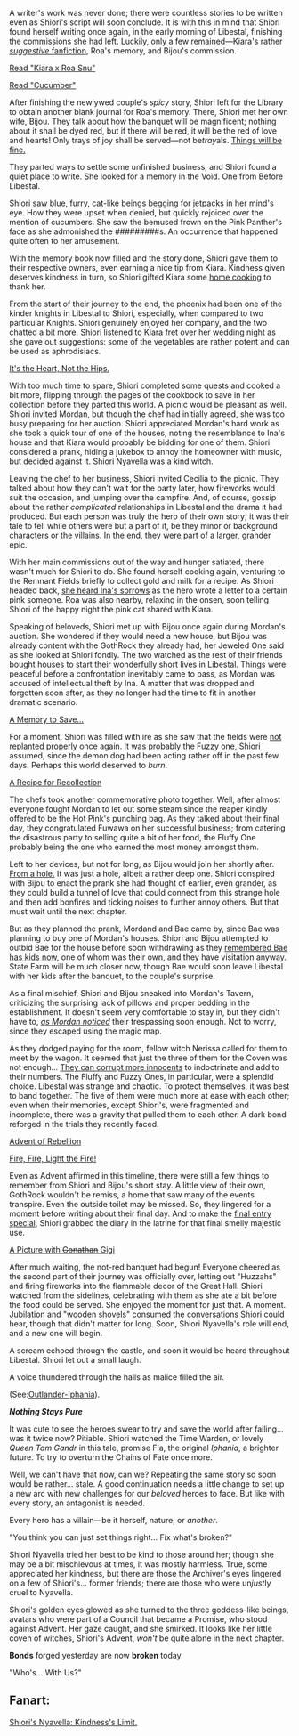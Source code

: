 A writer's work was never done; there were countless stories to be written even as Shiori's script will soon conclude. It is with this in mind that Shiori found herself writing once again, in the early morning of Libestal, finishing the commissions she had left. Luckily, only a few remained—Kiara's rather [_suggestive_ fanfiction](https://youtu.be/jh0GSZRpkfU?t=553), Roa's memory, and Bijou's commission.

[Read "Kiara x Roa Snu"](#text:kiara-roa-snu)

[Read "Cucumber"](#text:cucumber)

After finishing the newlywed couple's _spicy_ story, Shiori left for the Library to obtain another blank journal for Roa's memory. There, Shiori met her own wife, Bijou. They talk about how the banquet will be magnificent; nothing about it shall be dyed red, but if there will be red, it will be the red of love and hearts! Only trays of joy shall be served—not be*tray*als. [Things will be fine.](https://youtu.be/jh0GSZRpkfU?t=764)

They parted ways to settle some unfinished business, and Shiori found a quiet place to write. She looked for a memory in the Void. One from Before Libestal.

Shiori saw blue, furry, cat-like beings begging for jetpacks in her mind's eye. How they were upset when denied, but quickly rejoiced over the mention of cucumbers. She saw the bemused frown on the Pink Panther's face as she admonished the #########s. An occurrence that happened quite often to her amusement.

With the memory book now filled and the story done, Shiori gave them to their respective owners, even earning a nice tip from Kiara. Kindness given deserves kindness in turn, so Shiori gifted Kiara some [home cooking](https://youtu.be/jh0GSZRpkfU?t=1548) to thank her.

From the start of their journey to the end, the phoenix had been one of the kinder knights in Libestal to Shiori, especially, when compared to two particular Knights. Shiori genuinely enjoyed her company, and the two chatted a bit more. Shiori listened to Kiara fret over her wedding night as she gave out suggestions: some of the vegetables are rather potent and can be used as aphrodisiacs.

[It's the Heart, Not the Hips.](#embed:https://youtu.be/jh0GSZRpkfU?t=1615)

With too much time to spare, Shiori completed some quests and cooked a bit more, flipping through the pages of the cookbook to save in her collection before they parted this world. A picnic would be pleasant as well. Shiori invited Mordan, but though the chef had initially agreed, she was too busy preparing for her auction. Shiori appreciated Mordan's hard work as she took a quick tour of one of the houses, noting the resemblance to Ina's house and that Kiara would probably be bidding for one of them. Shiori considered a prank, hiding a jukebox to annoy the homeowner with music, but decided against it. Shiori Nyavella was a kind witch.

Leaving the chef to her business, Shiori invited Cecilia to the picnic. They talked about how they can't wait for the party later, how fireworks would suit the occasion, and jumping over the campfire. And, of course, gossip about the rather _complicated_ relationships in Libestal and the drama it had produced. But each person was truly the hero of their own story; it was their tale to tell while others were but a part of it, be they minor or background characters or the villains. In the end, they were part of a larger, grander epic.

With her main commissions out of the way and hunger satiated, there wasn't much for Shiori to do. She found herself cooking again, venturing to the Remnant Fields briefly to collect gold and milk for a recipe. As Shiori headed back, [she heard Ina's sorrows](https://youtu.be/jh0GSZRpkfU?t=4091) as the hero wrote a letter to a certain pink someone. Roa was also nearby, relaxing in the onsen, soon telling Shiori of the happy night the pink cat shared with Kiara.

Speaking of beloveds, Shiori met up with Bijou once again during Mordan's auction. She wondered if they would need a new house, but Bijou was already content with the GothRock they already had, her Jeweled One said as she looked at Shiori fondly. The two watched as the rest of their friends bought houses to start their wonderfully short lives in Libestal. Things were peaceful before a confrontation inevitably came to pass, as Mordan was accused of intellectual theft by Ina. A matter that was dropped and forgotten soon after, as they no longer had the time to fit in another dramatic scenario.

[A Memory to Save...](#embed:https://youtu.be/jh0GSZRpkfU?t=5266)

For a moment, Shiori was filled with ire as she saw that the fields were [not replanted properly](https://youtu.be/jh0GSZRpkfU?t=5334) once again. It was probably the Fuzzy one, Shiori assumed, since the demon dog had been acting rather off in the past few days. Perhaps this world deserved to _burn_.

[A Recipe for Recollection](#embed:https://youtu.be/jh0GSZRpkfU?t=5616)

The chefs took another commemorative photo together. Well, after almost everyone fought Mordan to let out some steam since the reaper kindly offered to be the Hot Pink's punching bag. As they talked about their final day, they congratulated Fuwawa on her successful business; from catering the disastrous party to selling quite a bit of her food, the Fluffy One probably being the one who earned the most money amongst them.

Left to her devices, but not for long, as Bijou would join her shortly after. [From a hole.](https://youtu.be/jh0GSZRpkfU?t=6167) It was just a hole, albeit a rather deep one. Shiori conspired with Bijou to enact the prank she had thought of earlier, even grander, as they could build a tunnel of love that could connect from this strange hole and then add bonfires and ticking noises to further annoy others. But that must wait until the next chapter.

But as they planned the prank, Mordand and Bae came by, since Bae was planning to buy one of Mordan's houses. Shiori and Bijou attempted to outbid Bae for the house before soon withdrawing as they [remembered Bae has kids now](https://youtu.be/jh0GSZRpkfU?t=6411), one of whom was their own, and they have visitation anyway. State Farm will be much closer now, though Bae would soon leave Libestal with her kids after the banquet, to the couple's surprise.

As a final mischief, Shiori and Bijou sneaked into Mordan's Tavern, criticizing the surprising lack of pillows and proper bedding in the establishment. It doesn't seem very comfortable to stay in, but they didn't have to, [_as Mordan noticed_](https://youtu.be/jh0GSZRpkfU?t=6716) their trespassing soon enough. Not to worry, since they escaped using the magic map.

As they dodged paying for the room, fellow witch Nerissa called for them to meet by the wagon. It seemed that just the three of them for the Coven was not enough... [They can corrupt more innocents](https://youtu.be/jh0GSZRpkfU?t=6824) to indoctrinate and add to their numbers. The Fluffy and Fuzzy Ones, in particular, were a splendid choice. Libestal was strange and chaotic. To protect themselves, it was best to band together. The five of them were much more at ease with each other; even when their memories, except Shiori's, were fragmented and incomplete, there was a gravity that pulled them to each other. A dark bond reforged in the trials they recently faced.

[Advent of Rebellion](#embed:https://youtu.be/jh0GSZRpkfU?t=6938)

[Fire, Fire, Light the Fire!](#embed:https://youtu.be/jh0GSZRpkfU?t=7053)

Even as Advent affirmed in this timeline, there were still a few things to remember from Shiori and Bijou's short stay. A little view of their own, GothRock wouldn't be remiss, a home that saw many of the events transpire. Even the outside toilet may be missed. So, they lingered for a moment before writing about their final day. And to make the [final entry special](https://youtu.be/jh0GSZRpkfU?t=7478), Shiori grabbed the diary in the latrine for that final smelly majestic use.

[A Picture with ~~Gonathan~~ Gigi](#embed:https://youtu.be/jh0GSZRpkfU?t=7270)

After much waiting, the not-red banquet had begun! Everyone cheered as the second part of their journey was officially over, letting out "Huzzahs" and firing fireworks into the flammable decor of the Great Hall. Shiori watched from the sidelines, celebrating with them as she ate a bit before the food could be served. She enjoyed the moment for just that. A moment. Jubilation and "wooden shovels" consumed the conversations Shiori could hear, though that didn't matter for long. Soon, Shiori Nyavella's role will end, and a new one will begin.

A scream echoed through the castle, and soon it would be heard throughout Libestal. Shiori let out a small laugh.

A voice thundered through the halls as malice filled the air.

(See:[Outlander-Iphania](#edge:iphania-outlander)).

**_Nothing Stays Pure_**

It was cute to see the heroes swear to try and save the world after failing... was it twice now? Pitiable. Shiori watched the Time Warden, or lovely _Queen Tam Gandr_ in this tale, promise Fia, the original _Iphania_, a brighter future. To try to overturn the Chains of Fate once more.

Well, we can't have that now, can we? Repeating the same story so soon would be rather... stale. A good continuation needs a little change to set up a new arc with new challenges for our _beloved_ heroes to face. But like with every story, an antagonist is needed.

Every hero has a villain—be it herself, nature, or _another_.

"You think you can just set things right... Fix what's broken?"

Shiori Nyavella tried her best to be kind to those around her; though she may be a bit mischievous at times, it was mostly harmless. True, some appreciated her kindness, but there are those the Archiver's eyes lingered on a few of Shiori's... former friends; there are those who were un*just*ly cruel to Nyavella.

Shiori's golden eyes glowed as she turned to the three goddess-like beings, avatars who were part of a Council that became a Promise, who stood against Advent. Her gaze caught, and she smirked. It looks like her little coven of witches, Shiori's Advent, _won't_ be quite alone in the next chapter.

**Bonds** forged yesterday are now **broken** today.

"Who's... With Us?"

## Fanart:

[Shiori's Nyavella: Kindness's Limit.](https://x.com/massiveyog/status/1923695201052393918)
